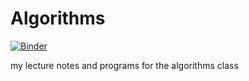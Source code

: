 Algorithms
==========
[![Binder](https://mybinder.org/badge_logo.svg)](https://mybinder.org/v2/gh/karlstroetmann/Algorithms/HEAD)

my lecture notes and programs for the algorithms class
